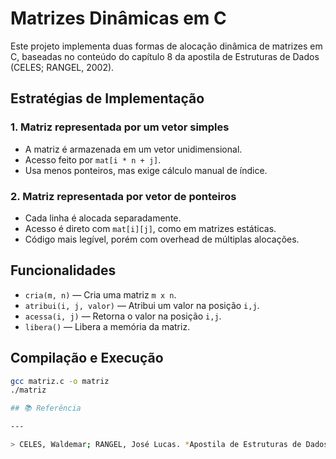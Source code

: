 # Matrizes Dinâmicas em C

Este projeto implementa duas formas de alocação dinâmica de matrizes em C, baseadas no conteúdo do capítulo 8 da apostila de Estruturas de Dados (CELES; RANGEL, 2002).

## Estratégias de Implementação

### 1. **Matriz representada por um vetor simples**
- A matriz é armazenada em um vetor unidimensional.
- Acesso feito por `mat[i * n + j]`.
- Usa menos ponteiros, mas exige cálculo manual de índice.

### 2. **Matriz representada por vetor de ponteiros**
- Cada linha é alocada separadamente.
- Acesso é direto com `mat[i][j]`, como em matrizes estáticas.
- Código mais legível, porém com overhead de múltiplas alocações.

## Funcionalidades

- `cria(m, n)` — Cria uma matriz `m x n`.
- `atribui(i, j, valor)` — Atribui um valor na posição `i,j`.
- `acessa(i, j)` — Retorna o valor na posição `i,j`.
- `libera()` — Libera a memória da matriz.

## Compilação e Execução

```bash
gcc matriz.c -o matriz
./matriz

## 📚 Referência

---

> CELES, Waldemar; RANGEL, José Lucas. *Apostila de Estruturas de Dados*. Rio de Janeiro: PUC-Rio, Curso de Engenharia, 2002. Disponível em: [https://www-usr.inf.ufsm.br/~juvizzotto/elc1067-2013b/estrut-dados-pucrio.pdf](https://www-usr.inf.ufsm.br/~juvizzotto/elc1067-2013b/estrut-dados-pucrio.pdf). Acesso em: 17 abr. 2025.
